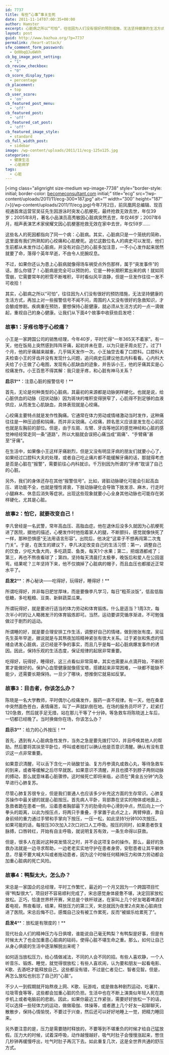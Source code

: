 ```yaml
---
id: 7737
title: 有些“心事”事关生死
date: 2011-11-14T07:00:35+00:00
author: Hamster
excerpt: 心脏病之所以“可怕”，往往因为人们没有很好的预防措施，无法坚持健康的生活方式，再加上对一些报警信号不闻不问，周围的人又没有很好的急救知识，才会酿成惨剧。疾病重在预防，要想保持心脏健康，就必须从生活方式的一点一滴做起，重视自己的身心健康。让我们从本文的4个故事中收获些启发吧！
layout: post
guid: http://www.bazhua.org/?p=7737
permalink: /heart-attack/
sfw_comment_form_password:
  - Qd0bqQJu6WVh
cb_bg_image_post_setting:
  - "1"
cb_review_checkbox:
  - "0"
cb_score_display_type:
  - percentage
cb_placement:
  - top
cb_user_score:
  - 'on'
cb_featured_post_menu:
  - 'off'
cb_featured_post:
  - 'off'
cb_featured_cat_post:
  - 'off'
cb_featured_image_style:
  - standard
cb_full_width_post:
  - sidebar
image: /wp-content/uploads/2011/11/ecg-125x125.jpg
categories:
  - 健康生活
  - 心脏病学
tags:
  - 心脏
---
```

[<img class="alignright size-medium wp-image-7738" style="border-style: initial; border-color: [becomeconsultant.com](http://becomeconsultant.com) initial;&#8221; title=&#8221;ecg&#8221; src=&#8221;/wp-content/uploads/2011/11/ecg-300&#215;187.jpg&#8221; alt=&#8221;&#8221; width=&#8221;300&#8243; height=&#8221;187&#8243; />](/wp-content/uploads/2011/11/ecg.jpg)今年7月2日，前凤凰网总编辑、现百视通首席运营官吴征先生因游泳时突发心肌梗死，最终抢救无效去世，年仅39岁；2005年8月，著名小品演员高秀敏因心脏病突然去世，年仅46岁；2007年6月，相声表演艺术家侯耀文因心肌梗塞抢救无效在家中去世，年仅59岁……

<div style="display: none">
</div>

这些名人的死因都指向了同一个病：心脏病。其实，心脏病只是一个笼统的简称，这里面有我们所熟知的心绞痛和心肌梗死。追忆这数位名人的病史可以发现，他们生前都从未发作过心脏病，并没有对自己的心脏多加注意，一不小心发作起来居然就要了命，落得个英年早逝，不由令人扼腕叹息。

不过，如果你还认为患上心脏病就像得场车祸受点外伤那样，属于“突发事件”的话，那么你错了！心脏病是完全可以预防的，它是一种长期积累出来的病！就如同雪崩，它需要常年的积雪不断堆积，平时看似风平浪静，但是一旦发作往往一发不可收拾！

其实，心脏病之所以“可怕”，往往因为人们没有很好的预防措施，无法坚持健康的生活方式，再加上对一些报警信号不闻不问，周围的人又没有很好的急救知识，才会酿成惨剧。疾病重在预防，要想保持心脏健康，就必须从生活方式的一点一滴做起，重视自己的身心健康。让我们从下面4个故事中收获些启发吧：

### 故事1：牙疼也等于心绞痛？

小王是一家跨国公司的销售经理，今年40岁，平时忙得“一年365天不着家”。有一天，他在饭局上突然感到阵阵牙痛，起初并未在意，以为只是牙周炎犯了。过了1个月，他的牙痛越来越重，几乎隔天发作一次。小王抽空去看了口腔科。口腔科大夫检查小王的牙齿并没有发现什么问题，追问病史后建议他去内科看看。心内科大夫给了小王做了心电图，发现有心肌缺血的迹象，并告诉小王，他的牙痛其实是心绞痛发作。小王百思不得其解：我只是牙疼，和心脏有神马关系？

**启示1****：注意心脏的报警信号！**

首先，无论是何种类型的心脏病，其最初的来源都是动脉粥样硬化。也就是说，给心脏供血的动脉（冠状动脉）因为斑块的堆积变得狭窄了，心肌得不到足够的血液供应，从而发生心肌缺血，具体表现就是心绞痛。

心绞痛主要特点就是发作性胸痛。它通常在体力劳动或情绪激动当时发作，这种痛往往是一种压迫感和钝痛，而并非尖锐痛。心绞痛，顾名思义应该是发生在心前区也就是左胸前的部位。但是，由于左肩、左臂、牙齿等地区的感觉神经和心脏的感觉神经经常走同一条“道路”，所以大脑就会误把心痛当成“肩痛”、“手臂痛”甚至“牙痛”。

在生活中，如果像小王这样牙痛剧烈，但是又没有明显牙病的朋友们就要小心了，如果经过口腔科大夫的处理，或者自己吃止痛片都不能缓解牙痛的话，那就得考虑是否是心脏在“报警”，需要前往心内科就诊。千万别因为所谓的“牙疼”耽误了自己的心脏。

另外，我们的身体还存在其他“报警信号”。比如，肾脏动脉硬化可能会引起高血压、肾功能不全，也就是慢性肾衰，下肢动脉硬化会导致下肢发凉、麻木，行走时小腿麻木、休息后消失等症状。出现这些现象就要小心全身其他动脉也可能存在粥样硬化，尤其是心脏。

### 故事2：怕它，就要改变自己！

李凡曾经是一名武警，常年高血压、高脂血症。他在退休后没多久就因为心肌梗死进了医院，据他的描述，心梗发作时他抱着家人的腿，不断颤抖，感觉就像快死了一样，那种恐惧感“无法用语言形容”。出院后，他决定“这辈子不想再闯第二次鬼门关”。于是，在医生的建议下，李凡决定改变自己的生活习惯：第一，调整自己的饮食，少吃大鱼大肉，多吃蔬菜、鱼类，每天1个水果；第二，把烟酒都戒了；第三，再也不熬夜看球了；第四，坚持每天清晨打太极拳，晚饭后和爱人在公园遛弯。结果呢？三年坚持下来，他不仅摘掉了心脏病的帽子，而且血压也都接近正常水平了。

**启发2****：养心秘诀——吃得好，玩得好，睡得好！**

所谓吃得好，并非每日肥甘厚味，而是要像李凡学习，每日“粗茶淡饭”，低盐低脂低糖，多吃粗粮、豆类、新鲜蔬菜瓜果。

所谓玩得好，就是要进行适当的体力劳动和体育锻炼。什么是适当？1周3次，每次半小时的让人略微发汗的体育锻炼即可。当然，运动要讲究循序渐进，不可勉强做过于剧烈的运动。

所谓睡的好，就是要合理安排工作生活，调整好自己的情绪，做到弛张有度。吴征先生英年早逝，据说就是与其熬夜加班精神紧张有很大关系。过于紧张和焦虑的情绪会诱发心脏病，这已经是不争的事实，而且几乎是每一起心脏病爆发事件的诱因。因此，保持乐观的生活态度，保证规律的起居非常重要。

吃得好，玩得好，睡得好。这三点看似非常简单，其实也需要从点滴开始，不断积累才能做好的。保护心血管健康就像搭宝塔，搭建起来非常困难，一块都不能缺不能少，还需要长期保持。一旦少了哪块，想推倒它就易如反掌。

### 故事3：目击者，你该怎么办？

陈晓是一名大学教师，平时偶尔心绞痛发作，服药一直不规律。有一天，他在桑拿中突然面色苍白，表情痛苦，叫了一声就趴倒在地。在场的服务员吓坏了，赶紧打120急救，然后就手足无措，站在那儿干等了十分钟。等急救车将陈晓送上车后，一切都已经晚了。当时换做你在场，你该怎么办？

**启示3****：给力的心外按压！**

首先，遇到有人心脏病急性发作，当务之急是要先拨打120，并且呼唤其他人的帮助。然后要将其扶至平卧位，呼叫或者拍打以确认他是否意识清醒。确认有没有意识这一点非常重要。

如果意识清醒，可以舌下含化一片硝酸甘油、复方丹参滴丸或救心丸，等待急救车的到来，或者等缓解之后尽早就医。如果意识不清醒，并且也摸不到脖子两侧动脉的搏动，那么就意味着心脏骤停。这时候死亡即将来临，必须在“黄金五分钟”内及早进行心肺复苏。

尽管心肺复苏很专业，但是我们普通人也应该多少补充这方面的生存常识。心肺复苏操作中最关键的就是心脏按压。首先病人平卧，背部靠在坚实的物体或地面上，急救者跪在患者一侧，沿着患者胸部最下方的肋骨向中心滑到中点，然后向上一个拳头的距离，以此为按压点，将两只手重叠，手掌置于此点之上，两臂伸直，靠自身前倾的重力通过手臂和手掌向下按压，一压一松，如此坚持1分钟100次按压。如果可能的话，每按压30次加入2次口对口人工呼吸。按压的同时，如果患者恢复脉搏，口唇转红，开始有自主呼吸，就说明复苏有效，一条生命得以获救。

但是，很多人在面对这种突发情况之时，并不会这项复杂的操作。那么，最好的急救办法就是一边寻求帮助，一边老老实实地守护在患者身旁，安慰患者让其平躺休息，尽量不要大喊大叫或者拖动患者，因为这个时候任何精神压力和体力劳动都会加重心脏病的死亡风险。

### 故事4：鸭梨太大，怎么办？

宋总是一家国企的总经理，平时工作繁忙，最近的一个月又因为一个跨国项目忙得“鸭梨很大”。项目好不容易顺利完成了，宋总感觉身体疲惫不堪，决定回家放松放松。正巧，恰逢世界杯开赛，宋总是个铁杆球迷，在家叫上几个好友喝着啤酒对着电视，熬夜看球，结果，释放压力的第三天，宋总就因为夜里2点突发心脏病住进了医院。宋总后悔不已，感慨自己没有被工作累死，反而“被娱乐给累死了”。

**启发4****：放松是有限度的！**

现代社会人们的精神压力与日俱增，谁能说自己毫无鸭梨？有鸭梨是好事，但是有时候太大了也会加重患心脏病的砝码，使得心脏不堪生命之重。那么，如何让自己从身心俱疲的生活中逐渐解脱出来呢？

如何适当放松压力，给心情做减法，不同的人会不同的招。有些人喜欢静，一个人听音乐、锻炼、睡觉，就觉得很放松；有些人喜欢闹，认为要和朋友一起看电影、K歌、去酒吧才能释放自己。这些都没有错，不过是仁者见仁、智者见智。但是，再怎么放松也别忘了自己的“心脏”。

不少人一到假期就开始熬夜上网、K歌、玩游戏，或是做各种剧烈运动，吃薯片、垃圾零食等等，这些都会加重心脏的负担。生活中也在不断上演类似年轻人死在跑步机上或者电脑前的悲剧。因此，如果你最近工作紧张，需要好好放松一下的话，可以选择一些轻体力的运动，做做瑜伽、体操等，或者邀上几个好友一起聊聊天，散散步，保持心情愉悦，不要过于兴奋，然后还可以好好地睡上一觉，把精力睡回来。

另外要注意的是，压力是需要随时释放的，不要等到不堪重负的时候才给自己猛放假。压力大的时候，试着深呼吸，动作越慢越好，吸气时肚子会慢慢涨起来，憋住几秒钟再缓慢呼出，吐气时肚子再沉下去。如此重复几次，这是全世界共通的舒压方式。

<div style="display: none">
  zp8497586rq
</div>
